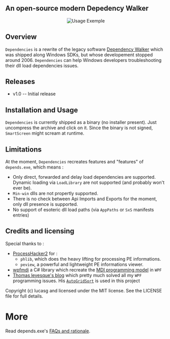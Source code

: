 ## An open-source modern Depedency Walker

<p align="center">
<img alt="Usage Exemple" src="http://recordit.co/tnN5yofb6U.gif"/>
</p>


## Overview
`Dependencies` is a rewrite of the legacy software [Dependency Walker](http://www.dependencywalker.com/) which was shipped along Windows SDKs, but whose developement stopped around 2006.
`Dependencies` can help Windows developers troubleshooting their dll load dependencies issues.

## Releases

* v1.0 -- Initial release

## Installation and Usage

`Dependencies` is currently shipped as a binary (no installer present). Just uncompress the archive and click on it.
Since the binary is not signed, `SmartScreen` might scream at runtime.

## Limitations

At the moment, `Dependencies` recreates features and "features" of `depends.exe`, which means :

* Only direct, forwarded and delay load dependencies are supported. Dynamic loading via `LoadLibrary` are not supported (and probably won't ever be).
* `Min-win` dlls are not propertly supported.
* There is no check between Api Imports and Exports for the moment, only dll presence is supported.
* No support of esoteric dll load paths (via `AppPaths` or `SxS` manifests entries)


## Credits and licensing

Special thanks to :

* [ProcessHacker2](https://github.com/processhacker2/processhacker) for :
  * `phlib`, which does the heavy lifting for processing PE informations.
  * `peview`, a powerful and lightweight PE informations viewer.
* [wpfmdi](http://wpfmdi.codeplex.com/) a C# library which recreate the [MDI programming model](https://en.wikipedia.org/wiki/Multiple_document_interface) in `WPF`
* [Thomas levesque's blog](https://www.thomaslevesque.com) which pretty much solved all my `WPF` programming issues. His [`AutoGridSort`](http://www.thomaslevesque.com/2009/08/04/wpf-automatically-sort-a-gridview-continued/) is used in this project 
 

Copyright (c) lucasg and licensed under the MIT license. See the LICENSE file for full details.


# More 

Read depends.exe's [FAQs and rationale](http://www.dependencywalker.com/faq.html).